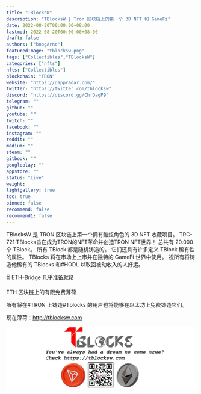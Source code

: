 ```yaml
---
title: "TBlocksW"
description: "TBlocksW | Tron 区块链上的第一个 3D NFT 和 GameFi"
date: 2022-08-20T00:00:00+08:00
lastmod: 2022-08-20T00:00:00+08:00
draft: false
authors: ["boogArno"]
featuredImage: "tblocksw.png"
tags: ["Collectibles","TBlocksW"]
categories: ["nfts"]
nfts: ["Collectibles"]
blockchain: "TRON"
website: "https://dappradar.com/"
twitter: "https://twitter.com/tblocksw"
discord: "https://discord.gg/ChfDagP9"
telegram: ""
github: ""
youtube: ""
twitch: ""
facebook: ""
instagram: ""
reddit: ""
medium: ""
steam: ""
gitbook: ""
googleplay: ""
appstore: ""
status: "Live"
weight: 
lightgallery: true
toc: true
pinned: false
recommend: false
recommend1: false
---
```

TBlocksW 是 TRON 区块链上第一个拥有酷炫角色的 3D NFT 收藏项目。 TRC-721 TBlocks旨在成为TRON的NFT革命并创造TRON NFT世界！ 总共有 20.000 个 TBlock。 所有 TBlock 都是随机铸造的。 它们还具有许多定义 TBlock 稀有性的属性。 TBlocks 将在市场上上市并在独特的 GameFi 世界中使用。 祝所有将铸造他稀有的 TBlocks 和#HODL 以取回被动收入的人好运。

⏳ ETH-Bridge 几乎准备就绪

ETH 区块链上的有限免费薄荷

所有将在#TRON 上铸造#Tblocks 的用户也将能够在以太坊上免费铸造它们。

现在薄荷：http://tblocksw.com

![1080x360](1080x360.jpg)